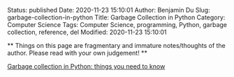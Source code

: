 Status: published
Date: 2020-11-23 15:10:01
Author: Benjamin Du
Slug: garbage-collection-in-python
Title: Garbage Collection in Python
Category: Computer Science
Tags: Computer Science, programming, Python, garbage collection, reference, del
Modified: 2020-11-23 15:10:01

**
Things on this page are fragmentary and immature notes/thoughts of the author.
Please read with your own judgement!
**


[Garbage collection in Python: things you need to know](https://rushter.com/blog/python-garbage-collector/)
